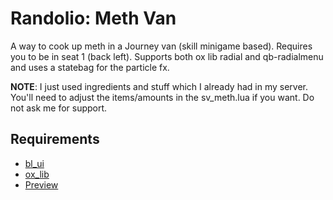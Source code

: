 # Randolio: Meth Van

A way to cook up meth in a Journey van (skill minigame based). Requires you to be in seat 1 (back left). Supports both ox lib radial and qb-radialmenu and uses a statebag for the particle fx.

**NOTE**: I just used ingredients and stuff which I already had in my server. You'll need to adjust the items/amounts in the sv_meth.lua if you want. Do not ask me for support.

## Requirements

* [bl_ui](https://github.com/Byte-Labs-Project/bl_ui)
* [ox_lib](https://github.com/overextended/ox_lib/releases/tag/v3.16.2)
* [Preview](https://streamable.com/kz1bok)
